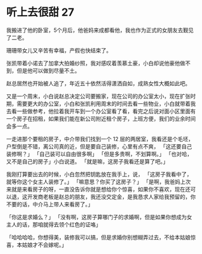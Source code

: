 
# 听上去很甜 27

我搬进了他的卧室，5个月后，他爸妈来成都看他，我也作为正式的女朋友去觐见了二老。

珊珊带女儿又辛苦有幸福，产假也快结束了。

张凯带着小诺去了加拿大拍婚纱照，我对感叹着羡慕土豪，小白却说他豪他做不到，但是他可以做到尽量不土。

赵总居然也开始被人追了，年近五十依然活得潇洒自如，成熟女性大概如此吧。

又是一个周末，小白说赵总决定公司要搬家，现在公司的办公室太小，现在扩张时期，需要更大的办公室，小白和张凯利用周末的时间去看一些物业，小白就带着我去看一些做参考，他拉着我开车到一个办公室看了看，看完之后说对面小区里面有一个房子在招租，如果我们能在新公司附近租个房子，上班方便，我们的业余时间会多一点。

一走进那个要租的房子，中介带我们找到一个 12 层的两居室，我看还是个毛坯，户型倒是不错，离公司真的近，但是要自己装修，心里有点不爽，
「这还要自己装修啊？」
「自己装可以自由很多啊」
「但是多贵啊，不划算啊。」
「也对哈，又不是自己的房子」小白说道。
「就是嘛，这房子我看还是算了吧。」

我刚打算要出去的时候，小白忽然把钥匙放在我手上，说，
「这房子我看中了，就等你这个女主人装修了。」
「嘛意思？你买了这房子？」
「是啊，我爸妈上次来就是来看房子的呀，一直没告诉你就是想给你个惊喜，如果你不喜欢，现在还可以退，这开发商老板是赵总的朋友，我还没交定金，是我恳求人家给我预留的，你不要的话，中介马上带人来看房了。」

「你这是求婚么？」
「没有啊，这房子算哪门子的求婚啊，但是如果你想成为女主人的话，那咱就得去领个红色的证咯」


「哈哈哈哈，你想得美，装修我可以搞，但是求婚你别想糊弄过去，不给本姑娘惊喜，本姑娘才不会嫁呢。」